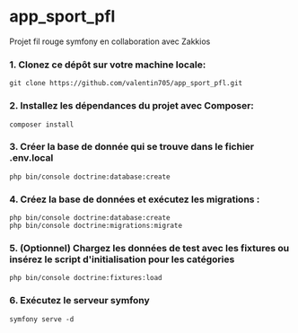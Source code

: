 # app_sport_pfl
Projet fil rouge symfony en collaboration avec Zakkios

### 1. Clonez ce dépôt sur votre machine locale:
```
git clone https://github.com/valentin705/app_sport_pfl.git
```

### 2. Installez les dépendances du projet avec Composer:
```
composer install
```

### 3. Créer la base de donnée qui se trouve dans le fichier .env.local
```
php bin/console doctrine:database:create
```

### 4. Créez la base de données et exécutez les migrations :
```
php bin/console doctrine:database:create
php bin/console doctrine:migrations:migrate
```

### 5. (Optionnel) Chargez les données de test avec les fixtures ou insérez le script d'initialisation pour les catégories
```
php bin/console doctrine:fixtures:load
```

### 6. Exécutez le serveur symfony
```
symfony serve -d
```
